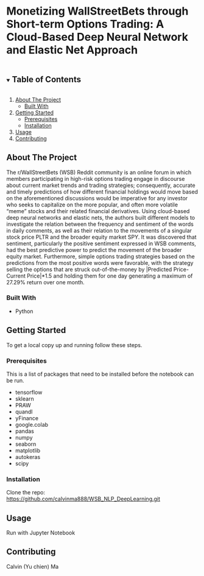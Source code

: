 # Monetizing WallStreetBets through Short-term Options Trading: A Cloud-Based Deep Neural Network and Elastic Net Approach
 
<!-- TABLE OF CONTENTS -->
<details open="open">
  <summary><h2 style="display: inline-block">Table of Contents</h2></summary>
  <ol>
    <li>
      <a href="#about-the-project">About The Project</a>
      <ul>
        <li><a href="#built-with">Built With</a></li>
      </ul>
    </li>
    <li>
      <a href="#getting-started">Getting Started</a>
      <ul>
        <li><a href="#prerequisites">Prerequisites</a></li>
        <li><a href="#installation">Installation</a></li>
      </ul>
    </li>
    <li><a href="#usage">Usage</a></li>
    <li><a href="#contributing">Contributing</a></li>
  </ol>
</details>


<!-- ABOUT THE PROJECT -->
## About The Project
The r/WallStreetBets (WSB) Reddit community is an online forum in which members participating in high-risk options trading engage in discourse about current market trends and trading strategies; consequently, accurate and timely predictions of how different financial holdings would move based on the aforementioned discussions would be imperative for any investor who seeks to capitalize on the more popular, and often more volatile “meme” stocks and their related financial derivatives. Using cloud-based deep neural networks and elastic nets, the authors built different models to investigate the relation between the frequency and sentiment of the words in daily comments, as well as their relation to the movements of a singular stock price PLTR and the broader equity market SPY. It was discovered that sentiment, particularly the positive sentiment expressed in WSB comments, had the best predictive power to predict the movement of the broader equity market. Furthermore, simple options trading strategies based on the predictions from the most positive words were favorable, with the strategy selling the options that are struck out-of-the-money by |Predicted Price-Current Price|*1.5 and holding them for one day generating a maximum of 27.29% return over one month.


### Built With

* []()Python


<!-- GETTING STARTED -->
## Getting Started

To get a local copy up and running follow these steps.

### Prerequisites

This is a list of packages that need to be installed before the notebook can be run.
* tensorflow
* sklearn
* PRAW
* quandl
* yFinance
* google.colab
* pandas
* numpy
* seaborn
* matplotlib
* autokeras
* scipy


### Installation

Clone the repo: https://github.com/calvinma888/WSB_NLP_DeepLearning.git
   

<!-- USAGE EXAMPLES -->
## Usage

Run with Jupyter Notebook


<!-- CONTRIBUTING -->
## Contributing

Calvin (Yu chien) Ma
